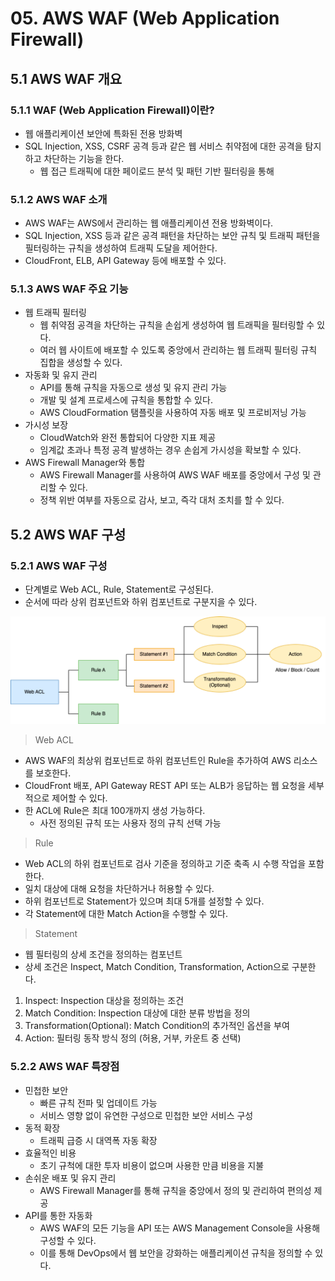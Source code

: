 # 05. AWS WAF (Web Application Firewall)

## 5.1 AWS WAF 개요

### 5.1.1 WAF (Web Application Firewall)이란?

- 웹 애플리케이션 보안에 특화된 전용 방화벽
- SQL Injection, XSS, CSRF 공격 등과 같은 웹 서비스 취약점에 대한 공격을 탐지하고 차단하는 기능을 한다.
    - 웹 접근 트래픽에 대한 페이로드 분석 및 패턴 기반 필터링을 통해

### 5.1.2 AWS WAF 소개

- AWS WAF는 AWS에서 관리하는 웹 애플리케이션 전용 방화벽이다.
- SQL Injection, XSS 등과 같은 공격 패턴을 차단하는 보안 규칙 및 트래픽 패턴을 필터링하는 규칙을 생성하여 트래픽 도달을 제어한다.
- CloudFront, ELB, API Gateway 등에 배포할 수 있다.

### 5.1.3 AWS WAF 주요 기능

- 웹 트래픽 필터링
    - 웹 취약점 공격을 차단하는 규칙을 손쉽게 생성하여 웹 트래픽을 필터링할 수 있다.
    - 여러 웹 사이트에 배포할 수 있도록 중앙에서 관리하는 웹 트래픽 필터링 규칙 집합을 생성할 수 있다.
- 자동화 및 유지 관리
    - API를 통해 규칙을 자동으로 생성 및 유지 관리 가능
    - 개발 및 설계 프로세스에 규칙을 통합할 수 있다.
    - AWS CloudFormation 탬플릿을 사용하여 자동 배포 및 프로비저닝 가능
- 가시성 보장
    - CloudWatch와 완전 통합되어 다양한 지표 제공
    - 임계값 초과나 특정 공격 발생하는 경우 손쉽게 가시성을 확보할 수 있다.
- AWS Firewall Manager와 통합
    - AWS Firewall Manager를 사용하여 AWS WAF 배포를 중앙에서 구성 및 관리할 수 있다.
    - 정책 위반 여부를 자동으로 감사, 보고, 즉각 대처 조치를 할 수 있다.

## 5.2 AWS WAF 구성

### 5.2.1 AWS WAF 구성

- 단계별로 Web ACL, Rule, Statement로 구성된다.
- 순서에 따라 상위 컴포넌트와 하위 컴포넌트로 구분지을 수 있다.

![img.png](../../../../image/waf.png)

> Web ACL

- AWS WAF의 최상위 컴포넌트로 하위 컴포넌트인 Rule을 추가하여 AWS 리소스를 보호한다.
- CloudFront 배포, API Gateway REST API 또는 ALB가 응답하는 웹 요청을 세부적으로 제어할 수 있다.
- 한 ACL에 Rule은 최대 100개까지 생성 가능하다.
    - 사전 정의된 규칙 또는 사용자 정의 규칙 선택 가능

> Rule

- Web ACL의 하위 컴포넌트로 검사 기준을 정의하고 기준 축족 시 수행 작업을 포함한다.
- 일치 대상에 대해 요청을 차단하거나 허용할 수 있다.
- 하위 컴포넌트로 Statement가 있으며 최대 5개를 설정할 수 있다.
- 각 Statement에 대한 Match Action을 수행할 수 있다.

> Statement

- 웹 필터링의 상세 조건을 정의하는 컴포넌트
- 상세 조건은 Inspect, Match Condition, Transformation, Action으로 구분한다.
1. Inspect: Inspection 대상을 정의하는 조건
2. Match Condition: Inspection 대상에 대한 분류 방법을 정의
3. Transformation(Optional): Match Condition의 추가적인 옵션을 부여
4. Action: 필터링 동작 방식 정의 (허용, 거부, 카운트 중 선택)

### 5.2.2 AWS WAF 특장점

- 민첩한 보안
    - 빠른 규칙 전파 및 업데이트 가능
    - 서비스 영향 없이 유연한 구성으로 민첩한 보안 서비스 구성
- 동적 확장
    - 트래픽 급증 시 대역폭 자동 확장
- 효율적인 비용
    - 초기 규척에 대한 투자 비용이 없으며 사용한 만큼 비용을 지불
- 손쉬운 배포 및 유지 관리
    - AWS Firewall Manager를 통해 규칙을 중앙에서 정의 및 관리하여 편의성 제공
- API를 통한 자동화
    - AWS WAF의 모든 기능을 API 또는 AWS Management Console을 사용해 구성할 수 있다.
    - 이를 통해 DevOps에서 웹 보안을 강화하는 애플리케이션 규칙을 정의할 수 있다.
